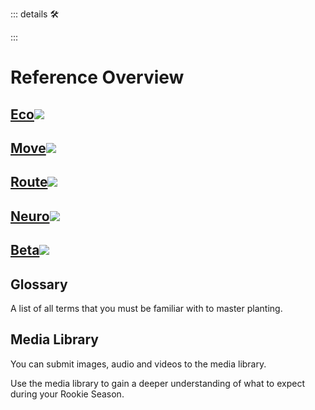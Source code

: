 ::: details 🛠



:::

# Reference Overview

## [<eco>**Eco**</eco>![](/Eco/Eco_Emoji.png)](/reference/Eco/EcoOverview) 

## [<move>**Move**</move>![](/Move/Move_Emoji.png)](/reference/Move/MoveOverview)

## [<route>**Route**</route>![](/Route/Route_Emoji.png)](/reference/Route/RouteOverview)

## [<neuro>**Neuro**</neuro>![](/Neuro/Neuro_Emoji.png)](/reference/Neuro/NeuroOverview)


## [<beta>**Beta**</beta>![](/Beta/Beta_Emoji.png)](/reference/Beta/BetaOverview)


## Glossary

A list of all terms that you must be familiar with to master planting.

## Media Library 

You can submit images, audio and videos to the media library.

Use the media library to gain a deeper understanding of what to expect during your Rookie Season.




